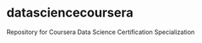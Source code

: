 datasciencecoursera
===================

Repository for Coursera Data Science Certification Specialization
